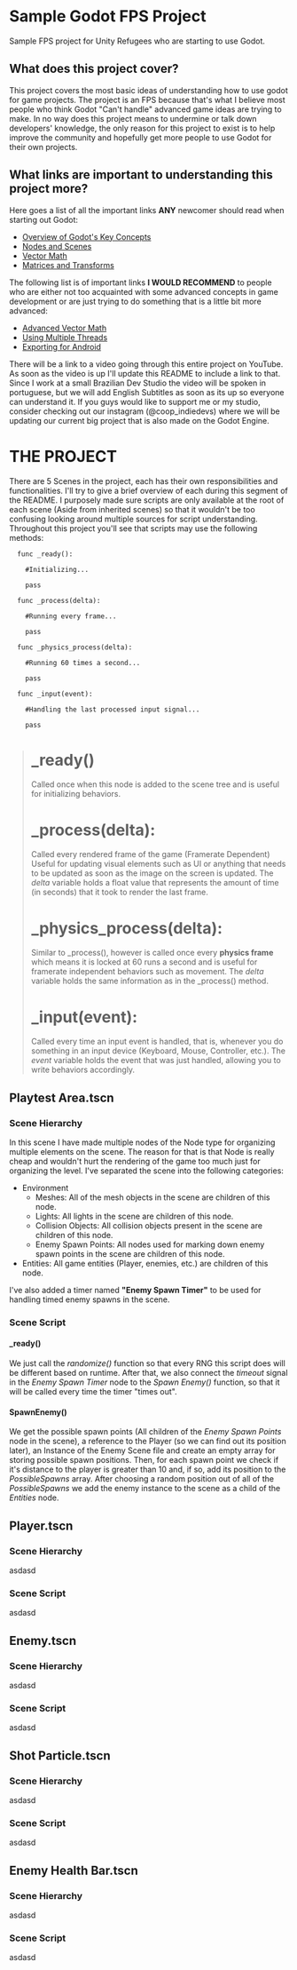 # Sample Godot FPS Project
Sample FPS project for Unity Refugees who are starting to use Godot.


## What does this project cover?

This project covers the most basic ideas of understanding how to use godot for game projects. The project is an FPS because that's what I believe most people who think Godot "Can't handle" advanced game ideas are trying to make. In no way does this project means to undermine or talk down developers' knowledge, the only reason for this project to exist is to help improve the community and hopefully get more people to use Godot for their own projects.

## What links are important to understanding this project more?

Here goes a list of all the important links **ANY** newcomer should read when starting out Godot:

 - [Overview of Godot's Key Concepts](https://docs.godotengine.org/en/stable/getting_started/introduction/key_concepts_overview.html#doc-key-concepts-overview)
 - [Nodes and Scenes](https://docs.godotengine.org/en/stable/getting_started/step_by_step/nodes_and_scenes.html)
 - [Vector Math](https://docs.godotengine.org/en/stable/tutorials/math/vector_math.html)
 - [Matrices and Transforms](https://docs.godotengine.org/en/3.1/tutorials/math/matrices_and_transforms.html)

The following list is of important links **I WOULD RECOMMEND** to people who are either not too acquainted with some advanced concepts in game development or are just trying to do something that is a little bit more advanced:

 - [Advanced Vector Math](https://docs.godotengine.org/en/stable/tutorials/math/vectors_advanced.html)
 - [Using Multiple Threads](https://docs.godotengine.org/en/stable/tutorials/performance/using_multiple_threads.html)
 - [Exporting for Android](https://docs.godotengine.org/en/stable/tutorials/export/exporting_for_android.html)

There will be a link to a video going through this entire project on YouTube. As soon as the video is up I'll update this README to include a link to that. Since I work at a small Brazilian Dev Studio the video will be spoken in portuguese, but we will add English Subtitles as soon as its up so everyone can understand it. If you guys would like to support me or my studio, consider checking out our instagram (@coop_indiedevs) where we will be updating our current big project that is also made on the Godot Engine.

# THE PROJECT

There are 5 Scenes in the project, each has their own responsibilities and functionalities. I'll try to give a brief overview of each during this segment of the README. I purposely made sure scripts are only available at the root of each scene (Aside from inherited scenes) so that it wouldn't be too confusing looking around multiple sources for script understanding. Throughout this project you'll see that scripts may use the following methods:

      func _ready():

        #Initializing...

        pass

      func _process(delta):

        #Running every frame...

        pass

      func _physics_process(delta):

        #Running 60 times a second...

        pass

      func _input(event):

        #Handling the last processed input signal...

        pass

> # _ready()
>
> Called once when this node is added to the scene tree and is useful for initializing behaviors.
>
> # _process(delta):
>
> Called every rendered frame of the game (Framerate Dependent) Useful for updating visual elements such as UI or anything that needs to be updated as soon as the image on the screen is updated. The *delta* variable holds a float value that represents the amount of time (in seconds) that it took to render the last frame.
>
> # _physics_process(delta):
>
> Similar to _process(), however is called once every **physics frame** which means it is locked at 60 runs a second and is useful for framerate independent behaviors such as movement. The *delta* variable holds the same information as in the _process() method.
>
> # _input(event):
>
> Called every time an input event is handled, that is, whenever you do something in an input device (Keyboard, Mouse, Controller, etc.). The *event* variable holds the event that was just handled, allowing you to write behaviors accordingly.



## Playtest Area.tscn

### Scene Hierarchy

In this scene I have made multiple nodes of the Node type for organizing multiple elements on the scene. The reason for that is that Node is really cheap and wouldn't hurt the rendering of the game too much just for organizing the level. I've separated the scene into the following categories:

  - Environment
    - Meshes: All of the mesh objects in the scene are children of this node.
    - Lights: All lights in the scene are children of this node.
    - Collision Objects: All collision objects present in the scene are children of this node.
    - Enemy Spawn Points: All nodes used for marking down enemy spawn points in the scene are children of this node.
  - Entities: All game entities (Player, enemies, etc.) are children of this node.

I've also added a timer named **"Enemy Spawn Timer"** to be used for handling timed enemy spawns in the scene.

### Scene Script

#### _ready()

We just call the *randomize()* function so that every RNG this script does will be different based on runtime. After that, we also connect the *timeout* signal in the *Enemy Spawn Timer* node to the *Spawn Enemy()* function, so that it will be called every time the timer "times out".

#### SpawnEnemy()
 
We get the possible spawn points (All children of the *Enemy Spawn Points* node in the scene), a reference to the Player (so we can find out its position later), an Instance of the Enemy Scene file and create an empty array for storing possible spawn positions. Then, for each spawn point we check if it's distance to the player is greater than 10 and, if so, add its position to the *PossibleSpawns* array. After choosing a random position out of all of the *PossibleSpawns* we add the enemy instance to the scene as a child of the *Entities* node.

## Player.tscn

### Scene Hierarchy

asdasd

### Scene Script

asdasd

## Enemy.tscn

### Scene Hierarchy

asdasd

### Scene Script

asdasd

## Shot Particle.tscn

### Scene Hierarchy

asdasd

### Scene Script

asdasd

## Enemy Health Bar.tscn

### Scene Hierarchy

asdasd

### Scene Script

asdasd
